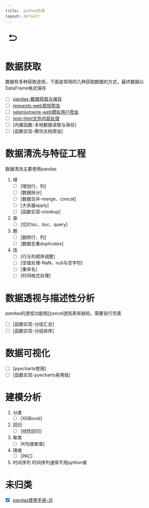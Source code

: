 ```yaml
---
title:  python目录
layout: default
---
```

[![返回](/assets/images/back.png)](../../../../)

# 数据获取

数据有多种获取途径，下面是常用的几种获取数据的方式，最终数据以DataFrame格式保存

- [ ] [pandas-数据获取与保存](../../../../2022/07/04/Python_Pandas_DataIO.html)
- [ ] [requests-web常规爬虫](../../../../2022/07/25/Python_Requests.html)
- [ ] [seleniumwire-web模拟用户爬虫](../../../../2022/07/25/Python_Seleniumwire.html)
- [ ] [lxml-html文件内容处理](../../../../2022/07/25/Python_Lxml.html)
- [ ] [内置函数-本地数据读取与保存]
- [ ] [函数实现-腾讯文档爬虫]

# 数据清洗与特征工程

数据清洗主要使用pandas

1. 增
   - [ ] [增加行、列]
   - [ ] [数据拆分]
   - [ ] [数据合并-merge、concat]
   - [ ] [大杀器apply]
   - [ ] [函数实现-vlookup]
2. 查
   - [ ] [切片loc、iloc、query]
3. 删
   - [ ] [删除行、列]
   - [ ] [数据去重duplicates]
4. 改
   - [ ] [行与列顺序调整]
   - [ ] [空值处理-NaN、null与空字符]
   - [ ] [重命名]
   - [ ] [时间格式处理]

# 数据透视与描述性分析

pandas的透视功能相比excel透视表有缺陷，需要自行完善

- [ ] [函数实现-分组汇总]
- [ ] [函数实现-分组排序]

# 数据可视化

- [ ] [pyecharts使用]
- [ ] [函数实现-pyecharts易用版]

# 建模分析

1. 分类
   - [ ] [XGBoost]
2. 回归
   - [ ] [线性回归]
3. 聚类
   - [ ] [K均值聚类]
4. 降维
   - [ ] [PAC]
5. 时间序列
时间序列通常不用python做

# 未归类

- [x] [pandas使用手册-总](../../../../2022/06/02/Python_Pandas_Note.html)

